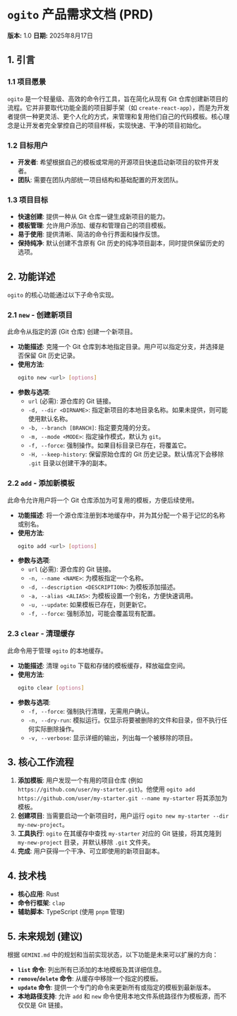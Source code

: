 # `ogito` 产品需求文档 (PRD)

**版本:** 1.0
**日期:** 2025年8月17日

## 1. 引言

### 1.1 项目愿景

`ogito` 是一个轻量级、高效的命令行工具，旨在简化从现有 Git 仓库创建新项目的流程。它并非要取代功能全面的项目脚手架（如 `create-react-app`），而是为开发者提供一种更灵活、更个人化的方式，来管理和复用他们自己的代码模板。核心理念是让开发者完全掌控自己的项目样板，实现快速、干净的项目初始化。

### 1.2 目标用户

- **开发者**: 希望根据自己的模板或常用的开源项目快速启动新项目的软件开发者。
- **团队**: 需要在团队内部统一项目结构和基础配置的开发团队。

### 1.3 项目目标

- **快速创建**: 提供一种从 Git 仓库一键生成新项目的能力。
- **模板管理**: 允许用户添加、缓存和管理自己的项目模板。
- **易于使用**: 提供清晰、简洁的命令行界面和操作反馈。
- **保持纯净**: 默认创建不含原有 Git 历史的纯净项目副本，同时提供保留历史的选项。

## 2. 功能详述

`ogito` 的核心功能通过以下子命令实现。

### 2.1 `new` - 创建新项目

此命令从指定的源 (Git 仓库) 创建一个新项目。

- **功能描述**: 克隆一个 Git 仓库到本地指定目录。用户可以指定分支，并选择是否保留 Git 历史记录。
- **使用方法**:
  ```bash
  ogito new <url> [options]
  ```
- **参数与选项**:
  - `url` (必需): 源仓库的 Git 链接。
  - `-d, --dir <DIRNAME>`: 指定新项目的本地目录名称。如果未提供，则可能使用默认名称。
  - `-b, --branch [BRANCH]`: 指定要克隆的分支。
  - `-m, --mode <MODE>`: 指定操作模式，默认为 `git`。
  - `-f, --force`: 强制操作。如果目标目录已存在，将覆盖它。
  - `-H, --keep-history`: 保留原始仓库的 Git 历史记录。默认情况下会移除 `.git` 目录以创建干净的副本。

### 2.2 `add` - 添加新模板

此命令允许用户将一个 Git 仓库添加为可复用的模板，方便后续使用。

- **功能描述**: 将一个源仓库注册到本地缓存中，并为其分配一个易于记忆的名称或别名。
- **使用方法**:
  ```bash
  ogito add <url> [options]
  ```
- **参数与选项**:
  - `url` (必需): 源仓库的 Git 链接。
  - `-n, --name <NAME>`: 为模板指定一个名称。
  - `-d, --description <DESCRIPTION>`: 为模板添加描述。
  - `-a, --alias <ALIAS>`: 为模板设置一个别名，方便快速调用。
  - `-u, --update`: 如果模板已存在，则更新它。
  - `-f, --force`: 强制添加，可能会覆盖现有配置。

### 2.3 `clear` - 清理缓存

此命令用于管理 `ogito` 的本地缓存。

- **功能描述**: 清理 `ogito` 下载和存储的模板缓存，释放磁盘空间。
- **使用方法**:
  ```bash
  ogito clear [options]
  ```
- **参数与选项**:
  - `-f, --force`: 强制执行清理，无需用户确认。
  - `-n, --dry-run`: 模拟运行。仅显示将要被删除的文件和目录，但不执行任何实际删除操作。
  - `-v, --verbose`: 显示详细的输出，列出每一个被移除的项目。

## 3. 核心工作流程

1.  **添加模板**: 用户发现一个有用的项目仓库 (例如 `https://github.com/user/my-starter.git`)。他使用 `ogito add https://github.com/user/my-starter.git --name my-starter` 将其添加为模板。
2.  **创建项目**: 当需要启动一个新项目时，用户运行 `ogito new my-starter --dir my-new-project`。
3.  **工具执行**: `ogito` 在其缓存中查找 `my-starter` 对应的 Git 链接，将其克隆到 `my-new-project` 目录，并默认移除 `.git` 文件夹。
4.  **完成**: 用户获得一个干净、可立即使用的新项目副本。

## 4. 技术栈

- **核心应用**: Rust
- **命令行框架**: `clap`
- **辅助脚本**: TypeScript (使用 `pnpm` 管理)

## 5. 未来规划 (建议)

根据 `GEMINI.md` 中的规划和当前实现状态，以下功能是未来可以扩展的方向：

- **`list` 命令**: 列出所有已添加的本地模板及其详细信息。
- **`remove`/`delete` 命令**: 从缓存中移除一个指定的模板。
- **`update` 命令**: 提供一个专门的命令来更新所有或指定的模板到最新版本。
- **本地路径支持**: 允许 `add` 和 `new` 命令使用本地文件系统路径作为模板源，而不仅仅是 Git 链接。
